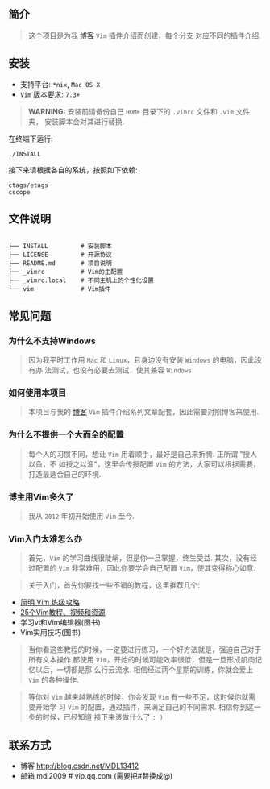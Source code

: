 
## 简介

> 这个项目是为我 [博客][] `Vim` 插件介绍而创建，每个分支
对应不同的插件介绍.

## 安装

* 支持平台: `*nix`, `Mac OS X`
* `Vim` 版本要求: `7.3+`

> **WARNING:** 安装前请备份自己 `HOME` 目录下的 `.vimrc` 文件和 `.vim` 文件夹，
安装脚本会对其进行替换.

在终端下运行:

```
./INSTALL
```

接下来请根据各自的系统，按照如下依赖:

```
ctags/etags
cscope
```

## 文件说明

```
.
├── INSTALL         # 安装脚本
├── LICENSE         # 开源协议
├── README.md       # 项目说明
├── _vimrc          # Vim的主配置
├── _vimrc.local    # 不同主机上的个性化设置
└── vim             # Vim插件
```


## 常见问题

### 为什么不支持Windows

> 因为我平时工作用 `Mac` 和 `Linux`，且身边没有安装 `Windows` 的电脑，因此没有办
法测试，也没有必要去测试，使其兼容 `Windows`.

### 如何使用本项目

> 本项目与我的 [博客][] `Vim` 插件介绍系列文章配套，因此需要对照博客来使用.

### 为什么不提供一个大而全的配置

> 每个人的习惯不同，想让 `Vim` 用着顺手，最好是自己来折腾. 正所谓 "授人以鱼，不
如授之以渔"，这里会传授配置 `Vim` 的方法，大家可以根据需要，打造最适合自己的环境.

### 博主用Vim多久了

> 我从 `2012` 年初开始使用 `Vim` 至今.

### Vim入门太难怎么办

> 首先，`Vim` 的学习曲线很陡峭，但是你一旦掌握，终生受益. 其次，没有经过配置的
`Vim` 非常难用，因此你要学会自己配置 `Vim`，使其变得称心如意.

> 关于入门，首先你要找一些不错的教程，这里推荐几个:

* [简明 Vim 练级攻略](http://coolshell.cn/articles/5426.html)
* [25个Vim教程、视频和资源](http://blog.jobbole.com/10250/)
* 学习vi和Vim编辑器(图书)
* Vim实用技巧(图书)

> 当你看这些教程的时候，一定要进行练习，一个好方法就是，强迫自己对于所有文本操作
都使用 `Vim`，开始的时候可能效率很低，但是一旦形成肌肉记忆以后，一切都是那
么行云流水. 相信经过两个星期的训练，你就会爱上 `Vim` 的各种操作.

> 等你对 `Vim` 越来越熟练的时候，你会发现 `Vim` 有一些不足，这时候你就需要开始学
习 `Vim` 的配置，通过插件，来满足自己的不同需求. 相信你到这一步的时候，已经知道
接下来该做什么了 `: )`

## 联系方式

* 博客 http://blog.csdn.net/MDL13412
* 邮箱 mdl2009 # vip.qq.com (需要把#替换成@)

[博客]: http://blog.csdn.net/MDL13412
